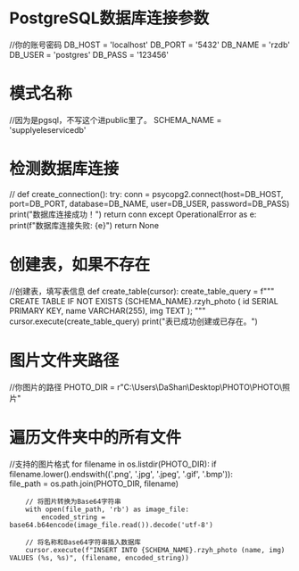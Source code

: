 

# PostgreSQL数据库连接参数

//你的账号密码
    DB_HOST = 'localhost'
    DB_PORT = '5432'
    DB_NAME = 'rzdb'
    DB_USER = 'postgres'
    DB_PASS = '123456'   

# 模式名称

//因为是pgsql，不写这个进public里了。
SCHEMA_NAME = 'supplyeleservicedb'   


# 检测数据库连接

//
def create_connection():
    try:
        conn = psycopg2.connect(host=DB_HOST, port=DB_PORT, database=DB_NAME, user=DB_USER, password=DB_PASS)
        print("数据库连接成功！")
        return conn
    except OperationalError as e:
        print(f"数据库连接失败: {e}")
        return None


# 创建表，如果不存在

//创建表，填写表信息
def create_table(cursor):
    create_table_query = f"""
    CREATE TABLE IF NOT EXISTS {SCHEMA_NAME}.rzyh_photo (
        id SERIAL PRIMARY KEY,
        name VARCHAR(255),
        img TEXT
    );
    """
    cursor.execute(create_table_query)
    print("表已成功创建或已存在。")


# 图片文件夹路径

//你图片的路径
PHOTO_DIR = r"C:\Users\DaShan\Desktop\PHOTO\PHOTO\照片"     



# 遍历文件夹中的所有文件

//支持的图片格式
for filename in os.listdir(PHOTO_DIR):
    if filename.lower().endswith(('.png', '.jpg', '.jpeg', '.gif', '.bmp')):  
        file_path = os.path.join(PHOTO_DIR, filename)

        // 将图片转换为Base64字符串
        with open(file_path, 'rb') as image_file:
            encoded_string = base64.b64encode(image_file.read()).decode('utf-8')

        // 将名称和Base64字符串插入数据库
        cursor.execute(f"INSERT INTO {SCHEMA_NAME}.rzyh_photo (name, img) VALUES (%s, %s)", (filename, encoded_string))


